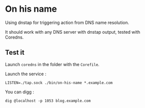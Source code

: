 On his name
===========

Using dnstap for triggering action from DNS name resolution.

It should work with any DNS server with dnstap output, tested with Coredns.

Test it
-------

Launch `coredns` in the folder with the `Corefile`.

Launch the service :

    LISTEN=./tap.sock ./bin/on-his-name *.example.com

You can digg :

    dig @localhost -p 1053 blog.example.com
